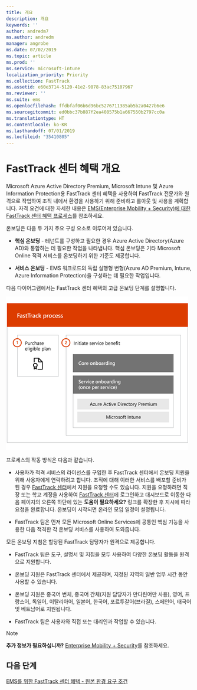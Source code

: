 ```yaml
---
title: 개요
description: 개요
keywords: ''
author: andredm7
ms.author: andredm
manager: angrobe
ms.date: 07/02/2019
ms.topic: article
ms.prod: ''
ms.service: microsoft-intune
localization_priority: Priority
ms.collection: FastTrack
ms.assetid: e60e3714-5120-41e2-9878-83ac75107967
ms.reviewer: ''
ms.suite: ems
ms.openlocfilehash: ffdbfaf06b6d96bc5276711385ab5b2a0427b6e6
ms.sourcegitcommit: ed0bbc37b887f2ea408575b1a667550b2797cc0a
ms.translationtype: HT
ms.contentlocale: ko-KR
ms.lasthandoff: 07/01/2019
ms.locfileid: "35410805"
---
```

# <a name="fasttrack-center-benefit-overview"></a>FastTrack 센터 혜택 개요

Microsoft Azure Active Directory Premium, Microsoft Intune 및 Azure Information Protection용 FastTrack 센터 혜택을 사용하여 FastTrack 전문가와 원격으로 작업하여 조직 내에서 환경을 사용하기 위해 준비하고 롤아웃 및 사용을 계획합니다. 자격 요건에 대한 자세한 내용은 [EMS(Enterprise Mobility + Security)에 대한 FastTrack 센터 혜택 프로세스](EMS-fasttrack-process.md)를 참조하세요.

온보딩은 다음 두 가지 주요 구성 요소로 이루어져 있습니다.

-   **핵심 온보딩** - 테넌트를 구성하고 필요한 경우 Azure Active Directory(Azure AD)와 통합하는 데 필요한 작업을 나타냅니다. 핵심 온보딩은 기타 Microsoft Online 적격 서비스를 온보딩하기 위한 기준도 제공합니다.

-   **서비스 온보딩** - EMS 워크로드의 독립 실행형 변형(Azure AD Premium, Intune, Azure Information Protection)을 구성하는 데 필요한 작업입니다.

다음 다이어그램에서는 FastTrack 센터 혜택의 고급 온보딩 단계를 설명합니다.

![FastTrack 센터 혜택을 사용하는 고급 온보딩 단계](./media/ft-onboarding-process.png)

프로세스의 작동 방식은 다음과 같습니다.

- 사용자가 적격 서비스의 라이선스를 구입한 후 FastTrack 센터에서 온보딩 지원을 위해 사용자에게 연락하려고 합니다. 조직에 대해 이러한 서비스를 배포할 준비가 된 경우 [FastTrack 센터](https://go.microsoft.com/fwlink/?linkid=780698)에서 지원을 요청할 수도 있습니다. 지원을 요청하려면 직장 또는 학교 계정을 사용하여 [FastTrack 센터](https://go.microsoft.com/fwlink/?linkid=780698)에 로그인하고 대시보드로 이동한 다음 페이지의 오른쪽 하단에 있는 **도움이 필요하세요?** 링크를 확장한 후 지시에 따라 요청을 완료합니다. 온보딩이 시작되면 온라인 모임 일정이 설정됩니다.

-   FastTrack 팀은 먼저 모든 Microsoft Online Services에 공통인 핵심 기능을 사용한 다음 적격한 각 온보딩 서비스를 사용하여 도와줍니다.

모든 온보딩 지침은 할당된 FastTrack 담당자가 원격으로 제공합니다.

-   FastTrack 팀은 도구, 설명서 및 지침을 모두 사용하여 다양한 온보딩 활동을 원격으로 지원합니다.

-   온보딩 지원은 FastTrack 센터에서 제공하며, 지정된 지역의 일반 업무 시간 동안 사용할 수 있습니다.

-   온보딩 지원은 중국어 번체, 중국어 간체(지원 담당자가 만다린어만 사용), 영어, 프랑스어, 독일어, 이탈리아어, 일본어, 한국어, 포르투갈어(브라질), 스페인어, 태국어 및 베트남어로 지원됩니다.

-   FastTrack 팀은 사용자와 직접 또는 대리인과 작업할 수 있습니다.

> [!NOTE]
> **추가 정보가 필요하십니까?** [Enterprise Mobility + Security](https://www.microsoft.com/cloud-platform/enterprise-mobility)를 참조하세요.

## <a name="next-steps"></a>다음 단계

[EMS를 위한 FastTrack 센터 혜택 - 원본 환경 요구 조건](EMS-source-environment-expectations.md)
